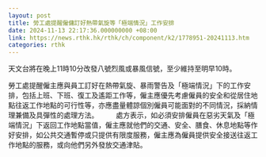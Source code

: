 ```yaml
---
layout: post
title: 勞工處提醒僱傭訂好熱帶氣旋等「極端情況」工作安排
date: 2024-11-13 22:17:36.000000000 +08:00
link: https://news.rthk.hk/rthk/ch/component/k2/1778951-20241113.htm
categories: rthk
---
```


天文台將在晚上11時10分改發八號烈風或暴風信號，至少維持至明早10時。

勞工處提醒僱主應與員工訂好在熱帶氣旋、暴雨警告及「極端情況」下的工作安排，包括上班、下班、復工及遙距工作等，僱主應優先考慮僱員的安全和從居住地點往返工作地點的可行性等，亦應盡量體諒個別僱員可能面對的不同情況，採納情理兼備及具彈性的處理方法。
　　 
處方表示，如必須安排僱員在惡劣天氣及「極端情況」下返回工作地點當值，僱主應就他們的交通、安全、膳食、休息地點等作好安排，如公共交通暫停或只提供有限度服務，僱主應為僱員提供安全接送往返工作地點的服務，或向他們另外發放交通津貼。
